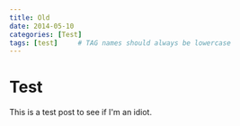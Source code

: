 ```yaml
---
title: Old
date: 2014-05-10
categories: [Test]
tags: [test]     # TAG names should always be lowercase
---
```


# Test

This is a test post to see if I'm an idiot.